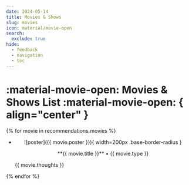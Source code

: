 ```yaml
---
date: 2024-05-14
title: Movies & Shows
slug: movies
icon: material/movie-open
search:
  exclude: true
hide:
  - feedback
  - navigation
  - toc
---
```


# :material-movie-open: Movies & Shows List :material-movie-open: { align="center" }

<div class="grid cards" markdown>

{% for movie in recommendations.movies %}

  - <p align="center">![poster]({{ movie.poster }}){ width=200px .base-border-radius }</p>

    <p align="center">**{{ movie.title }}** • <span class="secondary">{{ movie.type }}</span></p>

    <p align="justify">{{ movie.thoughts }}</p>

{% endfor %}

</div>
